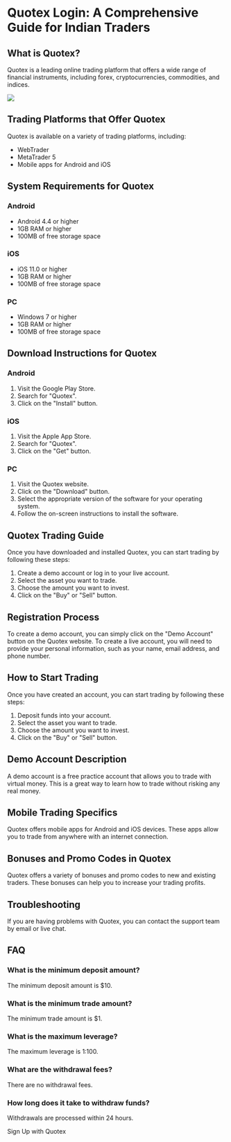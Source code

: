 # Quotex Login: A Comprehensive Guide for Indian Traders

## What is Quotex?

Quotex is a leading online trading platform that offers a wide range of
financial instruments, including forex, cryptocurrencies, commodities,
and indices.

[![](https://static.quotex.io/files/12_en/300_250.jpg)](https://traff.sbs/brokerqxlid)

## Trading Platforms that Offer Quotex

Quotex is available on a variety of trading platforms, including:

-   WebTrader
-   MetaTrader 5
-   Mobile apps for Android and iOS

## System Requirements for Quotex

### Android

-   Android 4.4 or higher
-   1GB RAM or higher
-   100MB of free storage space

### iOS

-   iOS 11.0 or higher
-   1GB RAM or higher
-   100MB of free storage space

### PC

-   Windows 7 or higher
-   1GB RAM or higher
-   100MB of free storage space

## Download Instructions for Quotex

### Android

1.  Visit the Google Play Store.
2.  Search for "Quotex".
3.  Click on the "Install" button.

### iOS

1.  Visit the Apple App Store.
2.  Search for "Quotex".
3.  Click on the "Get" button.

### PC

1.  Visit the Quotex website.
2.  Click on the "Download" button.
3.  Select the appropriate version of the software for your operating
    system.
4.  Follow the on-screen instructions to install the software.

## Quotex Trading Guide

Once you have downloaded and installed Quotex, you can start trading by
following these steps:

1.  Create a demo account or log in to your live account.
2.  Select the asset you want to trade.
3.  Choose the amount you want to invest.
4.  Click on the "Buy" or "Sell" button.

## Registration Process

To create a demo account, you can simply click on the "Demo
Account" button on the Quotex website. To create a live account, you
will need to provide your personal information, such as your name, email
address, and phone number.

## How to Start Trading

Once you have created an account, you can start trading by following
these steps:

1.  Deposit funds into your account.
2.  Select the asset you want to trade.
3.  Choose the amount you want to invest.
4.  Click on the "Buy" or "Sell" button.

## Demo Account Description

A demo account is a free practice account that allows you to trade with
virtual money. This is a great way to learn how to trade without risking
any real money.

## Mobile Trading Specifics

Quotex offers mobile apps for Android and iOS devices. These apps allow
you to trade from anywhere with an internet connection.

## Bonuses and Promo Codes in Quotex

Quotex offers a variety of bonuses and promo codes to new and existing
traders. These bonuses can help you to increase your trading profits.

## Troubleshooting

If you are having problems with Quotex, you can contact the support team
by email or live chat.

## FAQ

### What is the minimum deposit amount?

The minimum deposit amount is \$10.

### What is the minimum trade amount?

The minimum trade amount is \$1.

### What is the maximum leverage?

The maximum leverage is 1:100.

### What are the withdrawal fees?

There are no withdrawal fees.

### How long does it take to withdraw funds?

Withdrawals are processed within 24 hours.

Sign Up with Quotex


